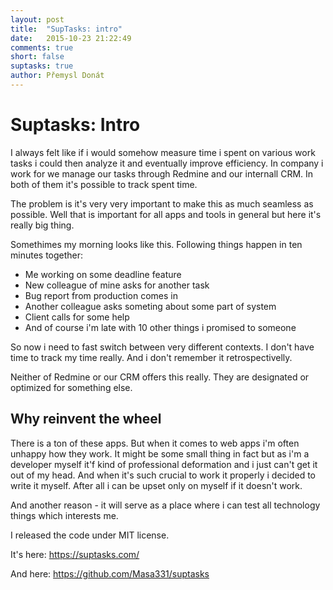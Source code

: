 ```yaml
---
layout: post
title:  "SupTasks: intro"
date:   2015-10-23 21:22:49
comments: true
short: false
suptasks: true
author: Přemysl Donát
---
```

# Suptasks: Intro

I always felt like if i would somehow measure time i spent on various work tasks i could then analyze it and eventually improve efficiency. In company i work for we manage our tasks through Redmine and our internall CRM. In both of them it's possible to track spent time.

The problem is it's very very important to make this as much seamless as possible. Well that is important for all apps and tools in general but here it's really big thing.


Somethimes my morning looks like this. Following things happen in ten minutes together:

* Me working on some deadline feature
* New colleague of mine asks for another task
* Bug report from production comes in
* Another colleague asks someting about some part of system
* Client calls for some help
* And of course i'm late with 10 other things i promised to someone

So now i need to fast switch between very different contexts. I don't have time to track my time really. And i don't remember it retrospectivelly.

Neither of Redmine or our CRM offers this really. They are designated or optimized for something else.

## Why reinvent the wheel

There is a ton of these apps. But when it comes to web apps i'm often unhappy how they work. It might be some small thing in fact but as i'm a developer myself it'f kind of professional deformation and i just can't get it out of my head. And when it's such crucial to work it properly i decided to write it myself. After all i can be upset only on myself if it doesn't work.

And another reason - it will serve as a place where i can test all technology things which interests me.

I released the code under MIT license.

It's here: <https://suptasks.com/>

And here: <https://github.com/Masa331/suptasks>
